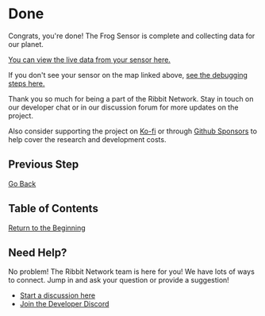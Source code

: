 # Done

Congrats, you're done! The Frog Sensor is complete and collecting data for our planet.

[You can view the live data from your sensor here.](https://ribbit-network.herokuapp.com/)

If you don't see your sensor on the map linked above, [see the debugging steps here.](9-debugging.md)

Thank you so much for being a part of the Ribbit Network. Stay in touch on our developer chat or in our discussion forum for more updates on the project.

Also consider supporting the project on [Ko-fi](https://ko-fi.com/W7W14VTU8) or through [Github Sponsors](https://github.com/sponsors/keenanjohnson) to help cover the research and development costs.

## Previous Step
[Go Back](7-sensor-placement.md)

## Table of Contents
[Return to the Beginning](0-start-here.md)

## Need Help?
No problem! The Ribbit Network team is here for you! We have lots of ways to connect. Jump in and ask your question or provide a suggestion!
* [Start a discussion here](https://github.com/Ribbit-Network/ribbit-network-frog-sensor/discussions/new)
* [Join the Developer Discord](https://discord.gg/vq8PkDb2TC)
